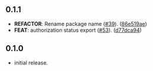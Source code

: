 ## 0.1.1

 - **REFACTOR**: Rename package name ([#39](https://github.com/altive/altfire/issues/39)). ([86e519ae](https://github.com/altive/altfire/commit/86e519aedb66d70f1663fb0fa90e182208137313))
 - **FEAT**: authorization status export ([#53](https://github.com/altive/altfire/issues/53)). ([d77dca94](https://github.com/altive/altfire/commit/d77dca94aab873bc518e7973ca2567628f0a6562))

## 0.1.0

* initial release.
